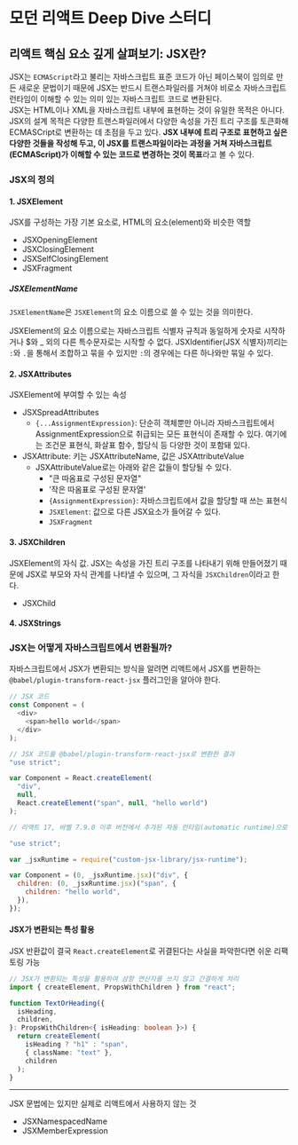 # 모던 리액트 Deep Dive 스터디

## 리액트 핵심 요소 깊게 살펴보기: JSX란?

JSX는 `ECMAScript`라고 불리는 자바스크립트 표준 코드가 아닌 페이스북이 임의로 만든 새로운 문법이기 때문에 JSX는 반드시 트랜스파일러를 거쳐야 비로소 자바스크립트 런타임이 이해할 수 있는 의미 있는 자바스크립트 코드로 변환된다. <br/>
JSX는 HTML이나 XML을 자바스크립트 내부에 표현하는 것이 유일한 목적은 아니다. JSX의 설계 목적은 다양한 트랜스파일러에서 다양한 속성을 가진 트리 구조를 토큰화해 ECMASCript로 변환하는 데 초점을 두고 있다. **JSX 내부에 트리 구조로 표현하고 싶은 다양한 것들을 작성해 두고, 이 JSX를 트랜스파일이라는 과정을 거쳐 자바스크립트(ECMAScript)가 이해할 수 있는 코드로 변경하는 것이 목표**라고 볼 수 있다.

### JSX의 정의

#### 1. JSXElement

JSX를 구성하는 가장 기본 요소로, HTML의 요소(element)와 비슷한 역할

- JSXOpeningElement
- JSXClosingElement
- JSXSelfClosingElement
- JSXFragment

##### JSXElementName

`JSXElementName`은 `JSXElement`의 요소 이름으로 쓸 수 있는 것을 의미한다.

JSXElement의 요소 이름으로는 자바스크립트 식별자 규칙과 동일하게 숫자로 시작하거나 $와 \_ 외의 다른 특수문자로는 시작할 수 없다. JSXIdentifier(JSX 식별자)끼리는 `:`와 `.`을 통해서 조합하고 묶을 수 있지만 `:`의 경우에는 다른 하나와만 묶일 수 있다.

#### 2. JSXAttributes

JSXElement에 부여할 수 있는 속성

- JSXSpreadAttributes
  - `{...AssignmentExpression}`: 단순히 객체뿐만 아니라 자바스크립트에서 AssignmentExpression으로 취급되는 모든 표현식이 존재할 수 있다. 여기에는 조건문 표현식, 화살표 함수, 할당식 등 다양한 것이 포함돼 있다.
- JSXAttribute: 키는 JSXAttributeName, 값은 JSXAttributeValue
  - JSXAttributeValue로는 아래와 같은 값들이 할당될 수 있다.
    - "큰 따옴표로 구성된 문자열"
    - '작은 따옴표로 구성된 문자열'
    - `{AssignmentExpression}`: 자바스크립트에서 값을 할당할 때 쓰는 표현식
    - `JSXElement`: 값으로 다른 JSX요소가 들어갈 수 있다.
    - `JSXFragment`

#### 3. JSXChildren

JSXElement의 자식 값. JSX는 속성을 가진 트리 구조를 나타내기 위해 만들어졌기 때문에 JSX로 부모와 자식 관계를 나타낼 수 있으며, 그 자식을 `JSXChildren`이라고 한다.

- JSXChild

#### 4. JSXStrings

### JSX는 어떻게 자바스크립트에서 변환될까?

자바스크립트에서 JSX가 변환되는 방식을 알려면 리액트에서 JSX를 변환하는 `@babel/plugin-transform-react-jsx` 플러그인을 알아야 한다.

```js
// JSX 코드
const Component = (
  <div>
    <span>hello world</span>
  </div>
);
```

```js
// JSX 코드를 @babel/plugin-transform-react-jsx로 변환한 결과
"use strict";

var Component = React.createElement(
  "div",
  null,
  React.createElement("span", null, "hello world")
);
```

```js
// 리액트 17, 바벨 7.9.0 이후 버전에서 추가된 자동 런타임(automatic runtime)으로 트랜스파일한 결과

"use strict";

var _jsxRuntime = require("custom-jsx-library/jsx-runtime");

var Component = (0, _jsxRuntime.jsx)("div", {
  children: (0, _jsxRuntime.jsx)("span", {
    children: "hello world",
  }),
});
```

#### JSX가 변환되는 특성 활용

JSX 반환값이 결국 `React.createElement`로 귀결된다는 사실을 파악한다면 쉬운 리팩토링 가능

```ts
// JSX가 변환되는 특성을 활용하여 삼항 연산자를 쓰지 않고 간결하게 처리
import { createElement, PropsWithChildren } from "react";

function TextOrHeading({
  isHeading,
  children,
}: PropsWithChildren<{ isHeading: boolean }>) {
  return createElement(
    isHeading ? "h1" : "span",
    { className: "text" },
    children
  );
}
```

<hr />

JSX 문법에는 있지만 실제로 리액트에서 사용하지 않는 것

- JSXNamespacedName
- JSXMemberExpression
